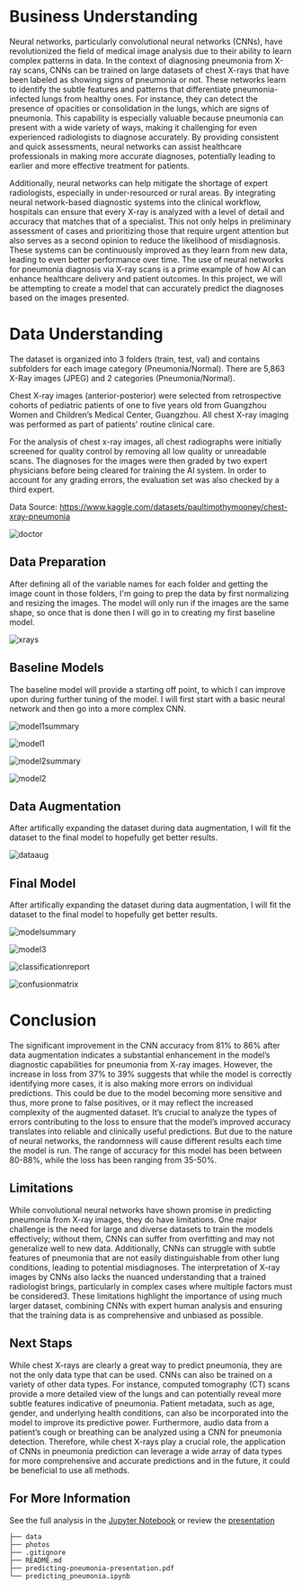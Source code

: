 # Business Understanding

   Neural networks, particularly convolutional neural networks (CNNs), have revolutionized the field of medical image analysis due to their ability to learn complex patterns in data. In the context of diagnosing pneumonia from X-ray scans, CNNs can be trained on large datasets of chest X-rays that have been labeled as showing signs of pneumonia or not. These networks learn to identify the subtle features and patterns that differentiate pneumonia-infected lungs from healthy ones. For instance, they can detect the presence of opacities or consolidation in the lungs, which are signs of pneumonia. This capability is especially valuable because pneumonia can present with a wide variety of ways, making it challenging for even experienced radiologists to diagnose accurately. By providing consistent and quick assessments, neural networks can assist healthcare professionals in making more accurate diagnoses, potentially leading to earlier and more effective treatment for patients.
    
   Additionally, neural networks can help mitigate the shortage of expert radiologists, especially in under-resourced or rural areas. By integrating neural network-based diagnostic systems into the clinical workflow, hospitals can ensure that every X-ray is analyzed with a level of detail and accuracy that matches that of a specialist. This not only helps in preliminary assessment of cases and prioritizing those that require urgent attention but also serves as a second opinion to reduce the likelihood of misdiagnosis. These systems can be continuously improved as they learn from new data, leading to even better performance over time. The use of neural networks for pneumonia diagnosis via X-ray scans is a prime example of how AI can enhance healthcare delivery and patient outcomes. In this project, we will be attempting to create a model that can accurately predict the diagnoses based on the images presented.
   

# Data Understanding

The dataset is organized into 3 folders (train, test, val) and contains subfolders for each image category (Pneumonia/Normal). There are 5,863 X-Ray images (JPEG) and 2 categories (Pneumonia/Normal).

Chest X-ray images (anterior-posterior) were selected from retrospective cohorts of pediatric patients of one to five years old from Guangzhou Women and Children’s Medical Center, Guangzhou. All chest X-ray imaging was performed as part of patients’ routine clinical care.

For the analysis of chest x-ray images, all chest radiographs were initially screened for quality control by removing all low quality or unreadable scans. The diagnoses for the images were then graded by two expert physicians before being cleared for training the AI system. In order to account for any grading errors, the evaluation set was also checked by a third expert.

Data Source: https://www.kaggle.com/datasets/paultimothymooney/chest-xray-pneumonia

![doctor](https://github.com/lpb3393/predicting_pneumonia/blob/main/photos/doctor.JPG)


## Data Preparation

After defining all of the variable names for each folder and getting the image count in those folders, I'm going to prep the data by first normalizing and resizing the images. The model will only run if the images are the same shape, so once that is done then I will go in to creating my first baseline model.

![xrays](https://github.com/lpb3393/predicting_pneumonia/blob/main/photos/xrays.JPG)

## Baseline Models

The baseline model will provide a starting off point, to which I can improve upon during further tuning of the model. I will first start with a basic neural network and then go into a more complex CNN.

![model1summary](https://github.com/lpb3393/predicting_pneumonia/blob/main/photos/model1summary.JPG)

![model1](https://github.com/lpb3393/predicting_pneumonia/blob/main/photos/model1.JPG)

![model2summary](https://github.com/lpb3393/predicting_pneumonia/blob/main/photos/model2summary.JPG)

![model2](https://github.com/lpb3393/predicting_pneumonia/blob/main/photos/model2.JPG)


## Data Augmentation

After artifically expanding the dataset during data augmentation, I will fit the dataset to the final model to hopefully get better results.

![dataaug](https://github.com/lpb3393/predicting_pneumonia/blob/main/photos/dataaug.JPG)


## Final Model

After artifically expanding the dataset during data augmentation, I will fit the dataset to the final model to hopefully get better results.

![modelsummary](https://github.com/lpb3393/predicting_pneumonia/blob/main/photos/modelsummary.JPG)


![model3](https://github.com/lpb3393/predicting_pneumonia/blob/main/photos/model3.JPG)


![classificationreport](https://github.com/lpb3393/predicting_pneumonia/blob/main/photos/classificationreport.JPG)


![confusionmatrix](https://github.com/lpb3393/predicting_pneumonia/blob/main/photos/confusionmatrix.JPG)



# Conclusion

The significant improvement in the CNN accuracy from 81% to 86% after data augmentation indicates a substantial enhancement in the model’s diagnostic capabilities for pneumonia from X-ray images. However, the increase in loss from 37% to 39% suggests that while the model is correctly identifying more cases, it is also making more errors on individual predictions. This could be due to the model becoming more sensitive and thus, more prone to false positives, or it may reflect the increased complexity of the augmented dataset. It’s crucial to analyze the types of errors contributing to the loss to ensure that the model’s improved accuracy translates into reliable and clinically useful predictions. But due to the nature of neural networks, the randomness will cause different results each time the model is run. The range of accuracy for this model has been between 80-88%, while the loss has been ranging from 35-50%.
 
## Limitations

While convolutional neural networks have shown promise in predicting pneumonia from X-ray images, they do have limitations. One major challenge is the need for large and diverse datasets to train the models effectively; without them, CNNs can suffer from overfitting and may not generalize well to new data. Additionally, CNNs can struggle with subtle features of pneumonia that are not easily distinguishable from other lung conditions, leading to potential misdiagnoses. The interpretation of X-ray images by CNNs also lacks the nuanced understanding that a trained radiologist brings, particularly in complex cases where multiple factors must be considered3. These limitations highlight the importance of using much larger dataset, combining CNNs with expert human analysis and ensuring that the training data is as comprehensive and unbiased as possible.

## Next Staps

While chest X-rays are clearly a great way to predict pneumonia, they are not the only data type that can be used. CNNs can also be trained on a variety of other data types. For instance, computed tomography (CT) scans provide a more detailed view of the lungs and can potentially reveal more subtle features indicative of pneumonia. Patient metadata, such as age, gender, and underlying health conditions, can also be incorporated into the model to improve its predictive power. Furthermore, audio data from a patient’s cough or breathing can be analyzed using a CNN for pneumonia detection. Therefore, while chest X-rays play a crucial role, the application of CNNs in pneumonia prediction can leverage a wide array of data types for more comprehensive and accurate predictions and in the future, it could be beneficial to use all methods.



## For More Information
See the full analysis in the [Jupyter Notebook](https://github.com/lpb3393/predicting_pneumonia/blob/main/predicting_pneumonia.ipynb) or review the [presentation](https://github.com/lpb3393/predicting_pneumonia/blob/main/predicting-pneumonia-presentation.pdf)




```
├── data
├── photos
├── .gitignore
├── README.md
├── predicting-pneumonia-presentation.pdf
└── predicting_pneumonia.ipynb
```
